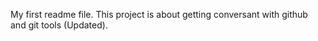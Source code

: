 My first readme file. This project is about getting conversant with github and git tools (Updated).
